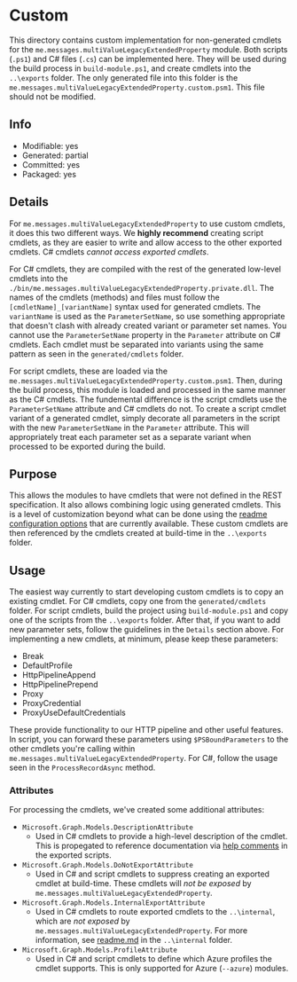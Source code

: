 # Custom
This directory contains custom implementation for non-generated cmdlets for the `me.messages.multiValueLegacyExtendedProperty` module. Both scripts (`.ps1`) and C# files (`.cs`) can be implemented here. They will be used during the build process in `build-module.ps1`, and create cmdlets into the `..\exports` folder. The only generated file into this folder is the `me.messages.multiValueLegacyExtendedProperty.custom.psm1`. This file should not be modified.

## Info
- Modifiable: yes
- Generated: partial
- Committed: yes
- Packaged: yes

## Details
For `me.messages.multiValueLegacyExtendedProperty` to use custom cmdlets, it does this two different ways. We **highly recommend** creating script cmdlets, as they are easier to write and allow access to the other exported cmdlets. C# cmdlets *cannot access exported cmdlets*.

For C# cmdlets, they are compiled with the rest of the generated low-level cmdlets into the `./bin/me.messages.multiValueLegacyExtendedProperty.private.dll`. The names of the cmdlets (methods) and files must follow the `[cmdletName]_[variantName]` syntax used for generated cmdlets. The `variantName` is used as the `ParameterSetName`, so use something appropriate that doesn't clash with already created variant or parameter set names. You cannot use the `ParameterSetName` property in the `Parameter` attribute on C# cmdlets. Each cmdlet must be separated into variants using the same pattern as seen in the `generated/cmdlets` folder.

For script cmdlets, these are loaded via the `me.messages.multiValueLegacyExtendedProperty.custom.psm1`. Then, during the build process, this module is loaded and processed in the same manner as the C# cmdlets. The fundemental difference is the script cmdlets use the `ParameterSetName` attribute and C# cmdlets do not. To create a script cmdlet variant of a generated cmdlet, simply decorate all parameters in the script with the new `ParameterSetName` in the `Parameter` attribute. This will appropriately treat each parameter set as a separate variant when processed to be exported during the build.

## Purpose
This allows the modules to have cmdlets that were not defined in the REST specification. It also allows combining logic using generated cmdlets. This is a level of customization beyond what can be done using the [readme configuration options](https://github.com/Azure/autorest/blob/master/docs/powershell/options.md) that are currently available. These custom cmdlets are then referenced by the cmdlets created at build-time in the `..\exports` folder.

## Usage
The easiest way currently to start developing custom cmdlets is to copy an existing cmdlet. For C# cmdlets, copy one from the `generated/cmdlets` folder. For script cmdlets, build the project using `build-module.ps1` and copy one of the scripts from the `..\exports` folder. After that, if you want to add new parameter sets, follow the guidelines in the `Details` section above. For implementing a new cmdlets, at minimum, please keep these parameters:
- Break
- DefaultProfile
- HttpPipelineAppend
- HttpPipelinePrepend
- Proxy
- ProxyCredential
- ProxyUseDefaultCredentials

These provide functionality to our HTTP pipeline and other useful features. In script, you can forward these parameters using `$PSBoundParameters` to the other cmdlets you're calling within `me.messages.multiValueLegacyExtendedProperty`. For C#, follow the usage seen in the `ProcessRecordAsync` method.

### Attributes
For processing the cmdlets, we've created some additional attributes:
- `Microsoft.Graph.Models.DescriptionAttribute`
  - Used in C# cmdlets to provide a high-level description of the cmdlet. This is propegated to reference documentation via [help comments](https://docs.microsoft.com/en-us/powershell/module/microsoft.powershell.core/about/about_comment_based_help) in the exported scripts.
- `Microsoft.Graph.Models.DoNotExportAttribute`
  - Used in C# and script cmdlets to suppress creating an exported cmdlet at build-time. These cmdlets will *not be exposed* by `me.messages.multiValueLegacyExtendedProperty`.
- `Microsoft.Graph.Models.InternalExportAttribute`
  - Used in C# cmdlets to route exported cmdlets to the `..\internal`, which are *not exposed* by `me.messages.multiValueLegacyExtendedProperty`. For more information, see [readme.md](..\internal/readme.md) in the `..\internal` folder.
- `Microsoft.Graph.Models.ProfileAttribute`
  - Used in C# and script cmdlets to define which Azure profiles the cmdlet supports. This is only supported for Azure (`--azure`) modules.